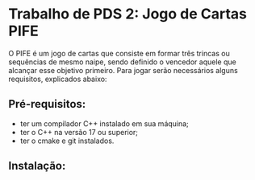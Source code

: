 # Trabalho de PDS 2: Jogo de Cartas PIFE
O PIFE é um jogo de cartas que consiste em formar três trincas ou sequências de mesmo naipe, sendo definido o vencedor aquele que alcançar esse objetivo primeiro.
Para jogar serão necessários alguns requisitos, explicados abaixo:

## Pré-requisitos:
- ter um compilador C++ instalado em sua máquina;
- ter o C++ na versão 17 ou superior;
- ter o cmake e git instalados.

## Instalação:
